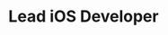---
name: "David Hart"
title: "Lead iOS Developer"
bio: "David is the Lead iOS Developer at Atipik, a small mobile development shop in Geneva. He's shown his passion for Swift Open Source as a contributor to the Swift Package Manager and by pitching in on Swift Evolution."
status: "live"
website: ""
twitter: "dhartbit"
linkedin: "hartbit"
image: "assets/images/speakers/speaker-david.png"
---